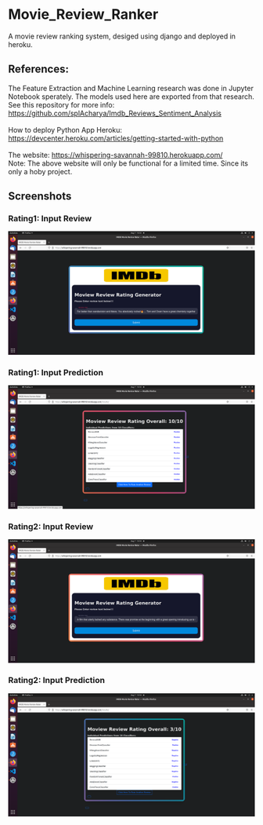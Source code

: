 # Movie_Review_Ranker
A movie review ranking system, desiged using django and deployed in heroku.
<br/>


## References:
The Feature Extraction and Machine Learning research was done 
in Jupyter Notebook sperately. The models used here are exported
from that research. See this repository for  more info: <br/>
https://github.com/splAcharya/Imdb_Reviews_Sentiment_Analysis
<br/> <br/>
How to deploy Python App Heroku: https://devcenter.heroku.com/articles/getting-started-with-python<br/><br/>
The website: https://whispering-savannah-99810.herokuapp.com/<br/>
Note: The above website will only be functional for a limited time. Since its only a hoby project.
<br/>

## Screenshots

### Rating1: Input Review
![alt text](https://github.com/splAcharya/Movie_Review_Ranker/blob/main/Result_Images/1_Review.png)


### Rating1: Input Prediction
![alt text](https://github.com/splAcharya/Movie_Review_Ranker/blob/main/Result_Images/1_Rating.png)


### Rating2: Input Review
![alt text](https://github.com/splAcharya/Movie_Review_Ranker/blob/main/Result_Images/2_Review.png)


### Rating2: Input Prediction
![alt text](https://github.com/splAcharya/Movie_Review_Ranker/blob/main/Result_Images/2_Rating.png)